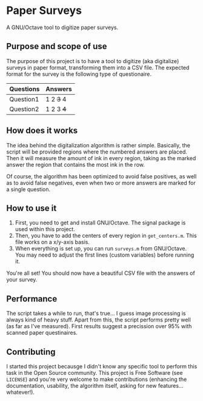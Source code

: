 # Paper Surveys
A GNU/Octave tool to digitize paper surveys.

## Purpose and scope of use
The purpose of this project is to have a tool to digitize (aka digitalize)
surveys in paper format, transforming them into a CSV file.  The expected
format for the survey is the following type of questionaire.

 Questions | Answers
-----------|---------
 Question1 | 1 2 ~~3~~ 4
 Question2 | 1 2 3 ~~4~~


## How does it works
The idea behind the digitalization algorithm is rather simple. Basically, the
script will be provided regions where the numbered answers are placed. Then it
will measure the amount of ink in every region, taking as the marked answer the
region that contains the most ink in the row.

Of course, the algorithm has been optimized to avoid false positives, as well
as to avoid false negatives, even when two or more answers are marked for a
single question.


## How to use it
1. First, you need to get and install GNU/Octave. The signal package is used
   within this project.
2. Then, you have to add the centers of every region in `get_centers.m`. This
   file works on a x/y-axis basis.
3. When everything is set up, you can run `surveys.m` from GNU/Octave. You may
   need to adjust the first lines (custom variables) before running it.

You're all set! You should now have a beautiful CSV file with the answers of
your survey.

## Performance
The script takes a while to run, that's true... I guess image processing is
always kind of heavy stuff. Apart from this, the script performs pretty well
(as far as I've measured). First results suggest a precission over 95% with
scanned paper questinaires.

## Contributing
I started this project becausge I didn't know any specific tool to perform this
task in the Open Source community. This project is Free Software (see
`LICENSE`) and you're very welcome to make contributions (enhancing the
documentation, usability, the algorithm itself, asking for new features...
whatever!).


